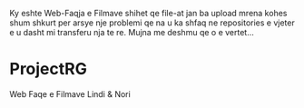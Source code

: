 Ky eshte Web-Faqja e Filmave shihet qe file-at jan ba upload mrena kohes shum shkurt per arsye nje problemi qe na u ka shfaq ne repositories e vjeter
e u dasht mi transferu nja te re. Mujna me deshmu qe o e vertet...
# ProjectRG
Web Faqe e Filmave  Lindi &amp; Nori
